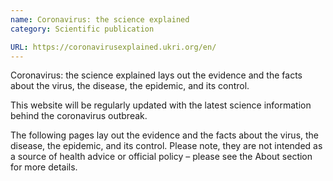 ```yaml
---
name: Coronavirus: the science explained
category: Scientific publication

URL: https://coronavirusexplained.ukri.org/en/
---
```


Coronavirus: the science explained lays out the evidence and the facts about the virus, the disease, the epidemic, and its control.

This website will be regularly updated with the latest science information behind the coronavirus outbreak.

The following pages lay out the evidence and the facts about the virus, the disease, the epidemic, and its control. Please note, they are not intended as a source of health advice or official policy – please see the About section for more details.